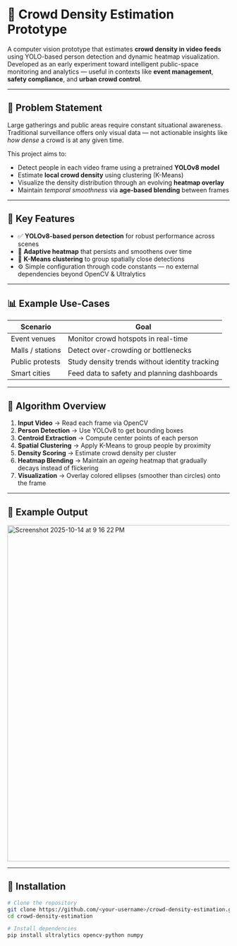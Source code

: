 # 🧠 Crowd Density Estimation Prototype

A computer vision prototype that estimates **crowd density in video feeds** using YOLO-based person detection and dynamic heatmap visualization.  
Developed as an early experiment toward intelligent public-space monitoring and analytics — useful in contexts like **event management**, **safety compliance**, and **urban crowd control**.

---

## 🎯 Problem Statement

Large gatherings and public areas require constant situational awareness.  
Traditional surveillance offers only visual data — not actionable insights like *how dense* a crowd is at any given time.

This project aims to:
- Detect people in each video frame using a pretrained **YOLOv8 model**  
- Estimate **local crowd density** using clustering (K-Means)  
- Visualize the density distribution through an evolving **heatmap overlay**  
- Maintain *temporal smoothness* via **age-based blending** between frames

---

## 🧩 Key Features

- ✅ **YOLOv8-based person detection** for robust performance across scenes  
- 🎨 **Adaptive heatmap** that persists and smoothens over time  
- 🧮 **K-Means clustering** to group spatially close detections  
 - ⚙️ Simple configuration through code constants — no external dependencies beyond OpenCV & Ultralytics  

---

## 📊 Example Use-Cases

| Scenario | Goal |
|-----------|------|
| Event venues | Monitor crowd hotspots in real-time |
| Malls / stations | Detect over-crowding or bottlenecks |
| Public protests | Study density trends without identity tracking |
| Smart cities | Feed data to safety and planning dashboards |

---

## 🧠 Algorithm Overview

1. **Input Video** → Read each frame via OpenCV  
2. **Person Detection** → Use YOLOv8 to get bounding boxes  
3. **Centroid Extraction** → Compute center points of each person  
4. **Spatial Clustering** → Apply K-Means to group people by proximity  
5. **Density Scoring** → Estimate crowd density per cluster  
6. **Heatmap Blending** → Maintain an *ageing* heatmap that gradually decays instead of flickering  
7. **Visualization** → Overlay colored ellipses (smoother than circles) onto the frame  

---

## 📸 Example Output

<img width="1427" height="761" alt="Screenshot 2025-10-14 at 9 16 22 PM" src="https://github.com/user-attachments/assets/1931fd21-2e27-4583-b146-eb47b6295617" />

---

## 🚀 Installation

```bash
# Clone the repository
git clone https://github.com/<your-username>/crowd-density-estimation.git
cd crowd-density-estimation

# Install dependencies
pip install ultralytics opencv-python numpy
